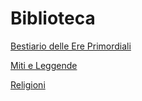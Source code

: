 # Biblioteca

[Bestiario delle Ere Primordiali](Bestiario%20delle%20Ere%20Primordiali%200e4108d68b484722bb5cf0e2f34c52ea.md)

[Miti e Leggende](Miti%20e%20Leggende%202af5ba8ec2fe4f56a745f2e9ed0284d7.md)

[Religioni](Religioni%20a968a080f4e84aac8a91873d9028f1d1.md)